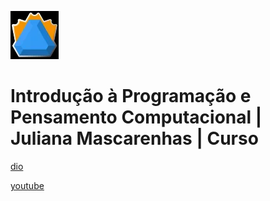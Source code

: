 ![alt text](image.png)

# Introdução à Programação e Pensamento Computacional | Juliana Mascarenhas | Curso

[dio](https://web.dio.me/course/introducao-a-programacao-e-pensamento-computacional/learning/285a4323-c6b0-4233-988e-4a2954065de3)

[youtube](https://www.youtube.com/playlist?list=PLUFkgDlXfnjt9XQrk47gyrT6OdigNutqq)
